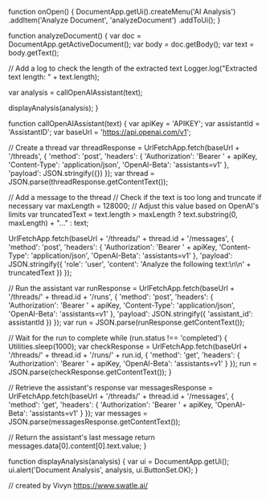 function onOpen() {
  DocumentApp.getUi().createMenu('AI Analysis')
      .addItem('Analyze Document', 'analyzeDocument')
      .addToUi();
}


function analyzeDocument() {
  var doc = DocumentApp.getActiveDocument();
  var body = doc.getBody();
  var text = body.getText();


  // Add a log to check the length of the extracted text
  Logger.log("Extracted text length: " + text.length);


  var analysis = callOpenAIAssistant(text);


  displayAnalysis(analysis);
}


function callOpenAIAssistant(text) {
  var apiKey = 'APIKEY';
  var assistantId = 'AssistantID';
  var baseUrl = 'https://api.openai.com/v1';


  // Create a thread
  var threadResponse = UrlFetchApp.fetch(baseUrl + '/threads', {
    'method': 'post',
    'headers': {
      'Authorization': 'Bearer ' + apiKey,
      'Content-Type': 'application/json',
      'OpenAI-Beta': 'assistants=v1'
    },
    'payload': JSON.stringify({})
  });
  var thread = JSON.parse(threadResponse.getContentText());


  // Add a message to the thread
  // Check if the text is too long and truncate if necessary
  var maxLength = 128000; // Adjust this value based on OpenAI's limits
  var truncatedText = text.length > maxLength ? text.substring(0, maxLength) + "..." : text;


  UrlFetchApp.fetch(baseUrl + '/threads/' + thread.id + '/messages', {
    'method': 'post',
    'headers': {
      'Authorization': 'Bearer ' + apiKey,
      'Content-Type': 'application/json',
      'OpenAI-Beta': 'assistants=v1'
    },
    'payload': JSON.stringify({
      'role': 'user',
      'content': 'Analyze the following text:\n\n' + truncatedText
    })
  });


  // Run the assistant
  var runResponse = UrlFetchApp.fetch(baseUrl + '/threads/' + thread.id + '/runs', {
    'method': 'post',
    'headers': {
      'Authorization': 'Bearer ' + apiKey,
      'Content-Type': 'application/json',
      'OpenAI-Beta': 'assistants=v1'
    },
    'payload': JSON.stringify({
      'assistant_id': assistantId
    })
  });
  var run = JSON.parse(runResponse.getContentText());


  // Wait for the run to complete
  while (run.status !== 'completed') {
    Utilities.sleep(1000);
    var checkResponse = UrlFetchApp.fetch(baseUrl + '/threads/' + thread.id + '/runs/' + run.id, {
      'method': 'get',
      'headers': {
        'Authorization': 'Bearer ' + apiKey,
        'OpenAI-Beta': 'assistants=v1'
      }
    });
    run = JSON.parse(checkResponse.getContentText());
  }


  // Retrieve the assistant's response
  var messagesResponse = UrlFetchApp.fetch(baseUrl + '/threads/' + thread.id + '/messages', {
    'method': 'get',
    'headers': {
      'Authorization': 'Bearer ' + apiKey,
      'OpenAI-Beta': 'assistants=v1'
    }
  });
  var messages = JSON.parse(messagesResponse.getContentText());


  // Return the assistant's last message
  return messages.data[0].content[0].text.value;
}


function displayAnalysis(analysis) {
  var ui = DocumentApp.getUi();
  ui.alert('Document Analysis', analysis, ui.ButtonSet.OK);
}


//
created by Vivyn
https://www.swatle.ai/
